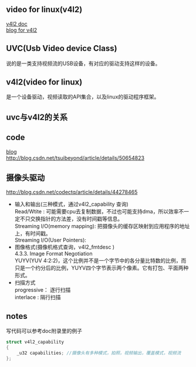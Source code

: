 video for linux(v4l2)
-----
[v4l2 doc](http://v4l.videotechnology.com/)  
[blog for v4l2](http://unicornx.github.io/2016/03/12/20160312-v4l2-app/)
## UVC(Usb Video device Class)
说的是一类支持视频流的USB设备，有对应的驱动支持这样的设备。

## v4l2(video for linux)
是一个设备驱动，视频读取的API集合，以及linux的驱动程序框架。

## uvc与v4l2的关系

## code
[blog](http://www.cnblogs.com/surpassal/archive/2012/12/19/zed_webcam_lab1.html)  
http://blog.csdn.net/tsuibeyond/article/details/50654823


## 摄像头驱动
http://blog.csdn.net/codectq/article/details/44278465


- 输入和输出(三种模式，通过v4l2_capability 查询)  
    Read/Wtite : 可能需要cpu去复制数据，不过也可能支持dma，所以效率不一定不只交换指针的方法差，没有时间戳等信息。  
    Streaming I/O(memory mapping): 把摄像头的缓存区映射到应用程序的地址上，有时间戳。  
    Streaming I/O(User Pointers):  
- 图像格式(摄像机格式查询，v4l2_fmtdesc )  
    4.3.3. Image Format Negotiation  
    YUYV(YUV 4:2:2)，这个比例并不是一个字节中的各分量比特数的比例，而只是一个约分后的比例，YUYV四个字节表示两个像素。它有打包、平面两种形式。
- 扫描方式  
    progressive： 逐行扫描  
    interlace : 隔行扫描
## notes
写代码可以参考doc附录里的例子
```c++
struct v4l2_capability
{
    _u32 capabilities; //摄像头有多种模式，拍照，视频输出，覆盖模式，视频流
};
```